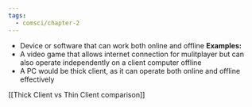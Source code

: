 ```yaml
---
tags:
  - comsci/chapter-2
---
```


- Device or software that can work both online and offline
**Examples:**
- A video game that allows internet connection for mulitplayer but can also operate independently on a client computer offline
- A PC would be thick client, as it can operate both online and offline effectively

[[Thick Client vs Thin Client comparison]]
